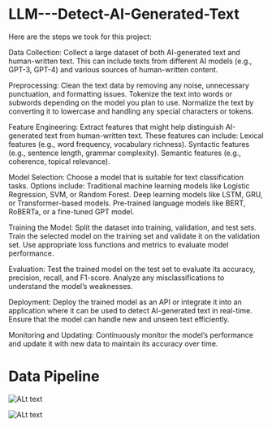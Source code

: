 # LLM---Detect-AI-Generated-Text

Here are the steps we took for this project:

Data Collection:
Collect a large dataset of both AI-generated text and human-written text. This can include texts from different AI models (e.g., GPT-3, GPT-4) and various sources of human-written content.

Preprocessing:
Clean the text data by removing any noise, unnecessary punctuation, and formatting issues.
Tokenize the text into words or subwords depending on the model you plan to use.
Normalize the text by converting it to lowercase and handling any special characters or tokens.

Feature Engineering:
Extract features that might help distinguish AI-generated text from human-written text. These features can include:
Lexical features (e.g., word frequency, vocabulary richness).
Syntactic features (e.g., sentence length, grammar complexity).
Semantic features (e.g., coherence, topical relevance).

Model Selection:
Choose a model that is suitable for text classification tasks. Options include:
Traditional machine learning models like Logistic Regression, SVM, or Random Forest.
Deep learning models like LSTM, GRU, or Transformer-based models.
Pre-trained language models like BERT, RoBERTa, or a fine-tuned GPT model.

Training the Model:
Split the dataset into training, validation, and test sets.
Train the selected model on the training set and validate it on the validation set.
Use appropriate loss functions and metrics to evaluate model performance.

Evaluation:
Test the trained model on the test set to evaluate its accuracy, precision, recall, and F1-score.
Analyze any misclassifications to understand the model’s weaknesses.

Deployment:
Deploy the trained model as an API or integrate it into an application where it can be used to detect AI-generated text in real-time.
Ensure that the model can handle new and unseen text efficiently.

Monitoring and Updating:
Continuously monitor the model’s performance and update it with new data to maintain its accuracy over time.

# Data Pipeline
![ALt text](https://github.com/Matt-Chang/LLM---Detect-AI-Generated-Text/blob/main/Untitled%20diagram-2024-07-09-035228.png)

![ALt text](https://github.com/Matt-Chang/LLM---Detect-AI-Generated-Text/blob/main/Picture1.png)
